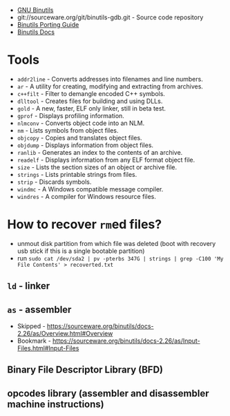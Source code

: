 - [GNU Binutils](https://www.gnu.org/software/binutils/)
- git://sourceware.org/git/binutils-gdb.git - Source code repository
- [Binutils Porting Guide](https://sourceware.org/binutils/binutils-porting-guide.txt)
- [Binutils Docs](http://sourceware.org/binutils/docs-2.26/)

# Tools
- `addr2line` - Converts addresses into filenames and line numbers.
- `ar` - A utility for creating, modifying and extracting from archives.
- `c++filt` - Filter to demangle encoded C++ symbols.
- `dlltool` - Creates files for building and using DLLs.
- `gold` - A new, faster, ELF only linker, still in beta test.
- `gprof` - Displays profiling information.
- `nlmconv` - Converts object code into an NLM.
- `nm` - Lists symbols from object files.
- `objcopy` - Copies and translates object files.
- `objdump` - Displays information from object files.
- `ranlib` - Generates an index to the contents of an archive.
- `readelf` - Displays information from any ELF format object file.
- `size` - Lists the section sizes of an object or archive file.
- `strings` - Lists printable strings from files.
- `strip` - Discards symbols.
- `windmc` - A Windows compatible message compiler.
- `windres` - A compiler for Windows resource files.


# How to recover `rm`ed files?
- unmout disk partition from which file was deleted (boot with recovery usb stick if this is a single bootable partition)
- run `sudo cat /dev/sda2 | pv -pterbs 347G | strings | grep -C100 'My File Contents' > recoverted.txt`

## `ld` - linker

## `as` - assembler
- Skipped - https://sourceware.org/binutils/docs-2.26/as/Overview.html#Overview
- Bookmark - https://sourceware.org/binutils/docs-2.26/as/Input-Files.html#Input-Files

## Binary File Descriptor Library (BFD)

## opcodes library (assembler and disassembler machine instructions)
